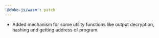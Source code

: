 ```yaml
---
'@doko-js/wasm': patch
---
```


- Added mechanism for some utility functions like output decryption, hashing and getting address of program.
